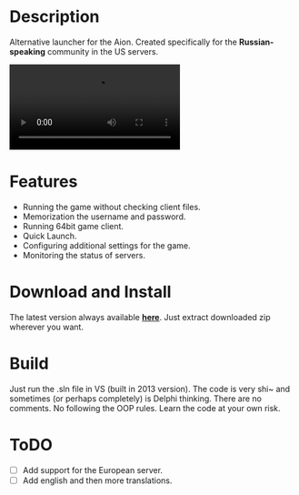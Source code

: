Description
==================

Alternative launcher for the Aion. Created specifically for the **Russian-speaking** community in the US servers.
<!--![Image](https://octodex.github.com/images/yaktocat.png)-->
 <video preload autoplay loop src="http://sigmanor.tk/aion-game-launcher/agl-slider.webm"></video>

Features
==================
* Running the game without checking client files.
* Memorization the username and password.
* Running 64bit game client.
* Quick Launch.
* Configuring additional settings for the game.
* Monitoring the status of servers.

Download and Install
==================
The latest version always available **<a href="http://sigmanor.tk/aion-game-launcher/#download" target="_blank">here</a>**. Just extract downloaded zip wherever you want.

Build
==================
Just run the .sln file in VS (built in 2013 version).
The code is very shi~ and sometimes (or perhaps completely) is Delphi thinking. There are no comments. No following the OOP rules. Learn the code at your own risk.

ToDO
==================
- [ ] Add support for the European server.
- [ ] Add english and then more translations.